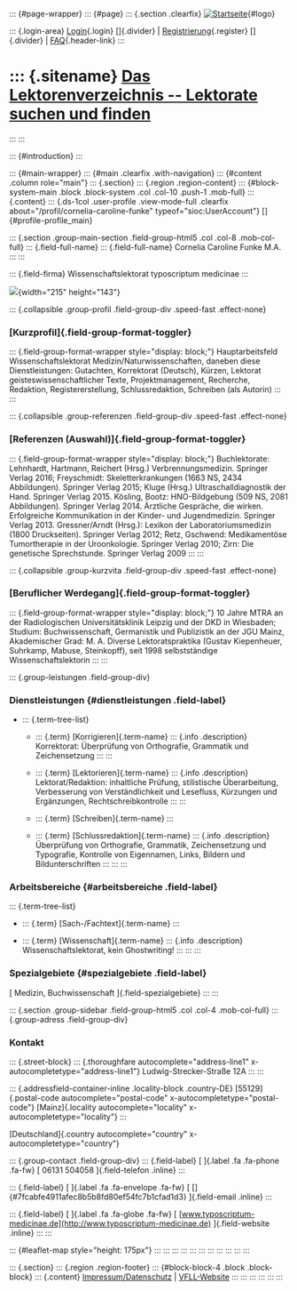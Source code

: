 ::: {#page-wrapper}
::: {#page}
::: {.section .clearfix}
[![Startseite](https://www.lektoren.de/sites/default/files/VfLL_logo.jpg)](/ "Startseite"){#logo}

::: {.login-area}
[Login](/user){.login} []{.divider} \|
[Registrierung](/user/register){.register} []{.divider} \|
[FAQ](/faq-page){.header-link}
:::

::: {.sitename}
[Das Lektorenverzeichnis -- Lektorate suchen und finden](/ "Startseite")
========================================================================
:::
:::

::: {#introduction}
:::

::: {#main-wrapper}
::: {#main .clearfix .with-navigation}
::: {#content .column role="main"}
::: {.section}
::: {.region .region-content}
::: {#block-system-main .block .block-system .col .col-10 .push-1 .mob-full}
::: {.content}
::: {.ds-1col .user-profile .view-mode-full .clearfix about="/profil/cornelia-caroline-funke" typeof="sioc:UserAccount"}
[]{#profile-profile_main}

::: {.section .group-main-section .field-group-html5 .col .col-8 .mob-col-full}
::: {.field-full-name}
::: {.field-full-name}
Cornelia Caroline Funke M.A.
:::
:::

::: {.field-firma}
Wissenschaftslektorat typoscriptum medicinae
:::

![](https://www.lektoren.de/sites/default/files/styles/profile-image-full/public/users/profile_img/ccf.jpg?itok=kZA2q0x1){width="215"
height="143"}

::: {.collapsible .group-profil .field-group-div .speed-fast .effect-none}
### [Kurzprofil]{.field-group-format-toggler}

::: {.field-group-format-wrapper style="display: block;"}
Hauptarbeitsfeld Wissenschaftslektorat Medizin/Naturwissenschaften,
daneben diese Dienstleistungen: Gutachten, Korrektorat (Deutsch),
Kürzen, Lektorat geisteswissenschaftlicher Texte, Projektmanagement,
Recherche, Redaktion, Registererstellung, Schlussredaktion, Schreiben
(als Autorin)
:::
:::

::: {.collapsible .group-referenzen .field-group-div .speed-fast .effect-none}
### [Referenzen (Auswahl)]{.field-group-format-toggler}

::: {.field-group-format-wrapper style="display: block;"}
Buchlektorate: Lehnhardt, Hartmann, Reichert (Hrsg.)
Verbrennungsmedizin. Springer Verlag 2016; Freyschmidt:
Skeletterkrankungen (1663 NS, 2434 Abbildungen). Springer Verlag 2015;
Kluge (Hrsg.) Ultraschalldiagnostik der Hand. Springer Verlag 2015.
Kösling, Bootz: HNO-Bildgebung (509 NS, 2081 Abbildungen). Springer
Verlag 2014. Ärztliche Gespräche, die wirken. Erfolgreiche Kommunikation
in der Kinder- und Jugendmedizin. Springer Verlag 2013. Gressner/Arndt
(Hrsg.): Lexikon der Laboratoriumsmedizin (1800 Druckseiten). Springer
Verlag 2012; Retz, Gschwend: Medikamentöse Tumortherapie in der
Uroonkologie. Springer Verlag 2010; Zirn: Die genetische Sprechstunde.
Springer Verlag 2009
:::
:::

::: {.collapsible .group-kurzvita .field-group-div .speed-fast .effect-none}
### [Beruflicher Werdegang]{.field-group-format-toggler}

::: {.field-group-format-wrapper style="display: block;"}
10 Jahre MTRA an der Radiologischen Universitätsklinik Leipzig und der
DKD in Wiesbaden; Studium: Buchwissenschaft, Germanistik und Publizistik
an der JGU Mainz, Akademischer Grad: M. A. Diverse Lektoratspraktika
(Gustav Kiepenheuer, Suhrkamp, Mabuse, Steinkopff), seit 1998
selbstständige Wissenschaftslektorin
:::
:::

::: {.group-leistungen .field-group-div}
### Dienstleistungen {#dienstleistungen .field-label}

-   ::: {.term-tree-list}
    -   ::: {.term}
        [Korrigieren]{.term-name}
        ::: {.info .description}
        Korrektorat: Überprüfung von Orthografie, Grammatik und
        Zeichensetzung
        :::
        :::

    -   ::: {.term}
        [Lektorieren]{.term-name}
        ::: {.info .description}
        Lektorat/Redaktion: inhaltliche Prüfung, stilistische
        Überarbeitung, Verbesserung von Verständlichkeit und Lesefluss,
        Kürzungen und Ergänzungen, Rechtschreibkontrolle
        :::
        :::

    -   ::: {.term}
        [Schreiben]{.term-name}
        :::

    -   ::: {.term}
        [Schlussredaktion]{.term-name}
        ::: {.info .description}
        Überprüfung von Orthografie, Grammatik, Zeichensetzung und
        Typografie, Kontrolle von Eigennamen, Links, Bildern und
        Bildunterschriften
        :::
        :::
    :::

### Arbeitsbereiche {#arbeitsbereiche .field-label}

::: {.term-tree-list}
-   ::: {.term}
    [Sach-/Fachtext]{.term-name}
    :::

-   ::: {.term}
    [Wissenschaft]{.term-name}
    ::: {.info .description}
    Wissenschaftslektorat, kein Ghostwriting!
    :::
    :::
:::

### Spezialgebiete {#spezialgebiete .field-label}

[ Medizin, Buchwissenschaft ]{.field-spezialgebiete}
:::
:::

::: {.section .group-sidebar .field-group-html5 .col .col-4 .mob-col-full}
::: {.group-adress .field-group-div}
### Kontakt

::: {.street-block}
::: {.thoroughfare autocomplete="address-line1" x-autocompletetype="address-line1"}
Ludwig-Strecker-Straße 12A
:::
:::

::: {.addressfield-container-inline .locality-block .country-DE}
[55129]{.postal-code autocomplete="postal-code"
x-autocompletetype="postal-code"} [Mainz]{.locality
autocomplete="locality" x-autocompletetype="locality"}
:::

[Deutschland]{.country autocomplete="country"
x-autocompletetype="country"}

::: {.group-contact .field-group-div}
::: {.field-label}
[ ]{.label .fa .fa-phone .fa-fw} [ 06131 504058 ]{.field-telefon
.inline}
:::

::: {.field-label}
[ ]{.label .fa .fa-envelope .fa-fw} [
[]{#7fcabfe4911afec8b5b8fd80ef54fc7b1cfad1d3} ]{.field-email .inline}
:::

::: {.field-label}
[ ]{.label .fa .fa-globe .fa-fw} [
[www.typoscriptum-medicinae.de](http://www.typoscriptum-medicinae.de)
]{.field-website .inline}
:::
:::

::: {#leaflet-map style="height: 175px"}
:::
:::
:::
:::
:::
:::
:::
:::
:::
:::
:::

::: {.section}
::: {.region .region-footer}
::: {#block-block-4 .block .block-block}
::: {.content}
[Impressum/Datenschutz](/impressum) \|
[VFLL-Website](http://www.vfll.de)
:::
:::
:::
:::
:::
:::
